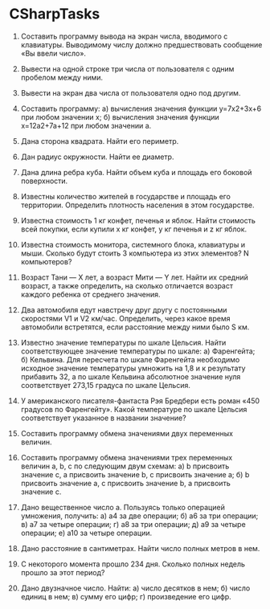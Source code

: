 # CSharpTasks

1. Составить программу вывода на экран числа, вводимого с клавиатуры. Выводимому числу должно предшествовать сообщение «Вы ввели число».

2. Вывести на одной строке три числа от пользователя с одним пробелом между ними.

3. Вывести на экран два числа от пользователя одно под другим.

4. Составить программу:
   а) вычисления значения функции y=7x2+3x+6 при любом значении x;
   б) вычисления значения функции x=12a2+7a+12 при любом значении а.

5. Дана сторона квадрата. Найти его периметр.

6. Дан радиус окружности. Найти ее диаметр.

7. Дана длина ребра куба. Найти объем куба и площадь его боковой поверхности.

8. Известны количество жителей в государстве и площадь его территории. Определить плотность населения в этом государстве.

9. Известна стоимость 1 кг конфет, печенья и яблок. Найти стоимость всей покупки, если купили x кг конфет, у кг печенья и z кг яблок.

10. Известна стоимость монитора, системного блока, клавиатуры и мыши. Сколько будут стоить 3 компьютера из этих элементов? N компьютеров?

11. Возраст Тани — X лет, а возраст Мити — Y лет. Найти их средний возраст, а также определить, на сколько отличается возраст каждого ребенка от среднего значения.

12. Два автомобиля едут навстречу друг другу с постоянными скоростями V1 и  V2 км/час. Определить, через какое время автомобили встретятся, если расстояние между ними было S км.

13. Известно значение температуры по шкале Цельсия. Найти соответствующее  значение температуры по шкале: 
    а) Фаренгейта; 
    б) Кельвина.
Для пересчета по шкале Фаренгейта необходимо исходное значение температуры умножить на 1,8 и к результату прибавить 32, 
а по шкале Кельвина абсолютное значение нуля соответствует 273,15 градуса по шкале Цельсия.

14. У американского писателя-фантаста Рэя Бредбери есть роман «450 градусов  по Фаренгейту».
    Какой температуре по шкале Цельсия соответствует указанное в названии значение? 

15. Составить программу обмена значениями двух переменных величин.

16. Cоставить программу обмена значениями трех переменных величин а, b, c по следующим двум схемам: 
    а) b присвоить значение c, а присвоить значение b, с присвоить значение а;
    б) b присвоить значение а, с присвоить значение b, а присвоить значение с.

17. Дано вещественное число а. Пользуясь только операцией умножения, получить:
    а) a4 за две операции;
    б) a6  за три операции;
    в) a7 за четыре операции;
    г) a8  за три операции;
    д) a9 за четыре операции;
    е) a10  за четыре операции.

18. Дано расстояние в сантиметрах. Найти число полных метров в нем.

19. С некоторого момента прошло 234 дня. Сколько полных недель прошло за этот период?

20. Дано двузначное число. Найти:
    а) число десятков в нем;
    б) число единиц в нем;
    в) сумму его цифр;
    г) произведение его цифр.
